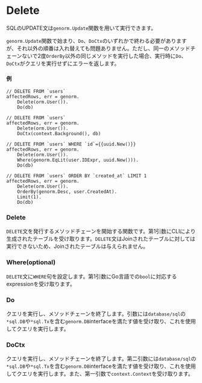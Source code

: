 # Delete

SQLのUPDATE文は`genorm.Update`関数を用いて実行できます。

`genorm.Update`関数で始まり、`Do`、`DoCtx`のいずれかで終わる必要がありますが、それ以外の順番は入れ替えても問題ありません。ただし、同一のメソッドチェーンないで2度`OrderBy`以外の同じメソッドを実行した場合、実行時に`Do`、`DoCtx`がクエリを実行せずにエラーを返します。

#### 例

```
// DELETE FROM `users`
affectedRows, err = genorm.
    Delete(orm.User()).
    Do(db)

// DELETE FROM `users`
affectedRows, err = genorm.
    Delete(orm.User()).
    DoCtx(context.Background(), db)

// DELETE FROM `users` WHERE `id`={{uuid.New()}} 
affectedRows, err = genorm.
    Delete(orm.User()).
    Where(genorm.EqLit(user.IDExpr, uuid.New())).
    Do(db)

// DELETE FROM `users` ORDER BY `created_at` LIMIT 1
affectedRows, err = genorm.
    Delete(orm.User()).
    OrderBy(genorm.Desc, user.CreatedAt).
    Limit(1).
    Do(db)
```

### Delete

`DELETE`文を発行するメソッドチェーンを開始する関数です。第1引数にCLIにより生成されたテーブルを受け取ります。`DELETE`文はJoinされたテーブルに対しては実行できないため、Joinされたテーブルは与えられません。

### Where(optional)

`DELETE`文に`WHERE`句を設定します。第1引数にGo言語での`bool`に対応するexpressionを受け取ります。

### Do

クエリを実行し、メソッドチェーンを終了します。引数には`database/sql`の`*sql.DB`や`*sql.Tx`を含む`genorm.DB`interfaceを満たす値を受け取り、これを使用してクエリを実行します。

### DoCtx

クエリを実行し、メソッドチェーンを終了します。第二引数には`database/sql`の`*sql.DB`や`*sql.Tx`を含む`genorm.DB`interfaceを満たす値を受け取り、これを使用してクエリを実行します。また、第一引数で`context.Context`を受け取ります。
